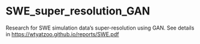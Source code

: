 # SWE_super_resolution_GAN
Research for SWE simulation data’s super-resolution using GAN. See details in https://wtyatzoo.github.io/reports/SWE.pdf
